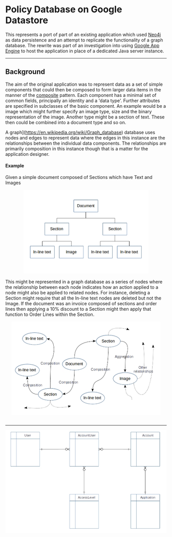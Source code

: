 # Policy Database on Google Datastore


This represents a port of part of an existing application which used [Neo4j](https://neo4j.com/) as data persistence and an attempt to replicate the functionality of a graph database. The rewrite was part of an investigation into using [Google App Engine](https://cloud.google.com/appengine/) to host the application in place of a dedicated Java server instance.  

___

## Background

The aim of the original application was to represent data as a set of simple components that could then be composed to form larger data items in the manner of the [composite](https://en.wikipedia.org/wiki/Composite_pattern) pattern. Each component has a minimal set of common fields, principally an identity and a 'data type'. Further attributes are specified in subclasses of the basic component. An example would be a image which might further specify an image type, size and the binary representation of the image. Another type might be a section of text. These then could be combined into a document type and so on.

 A graph](https://en.wikipedia.org/wiki/Graph_database) database uses nodes and edges to represent data where the edges in this instance are the relationships between the individual data components. The relationships are primarily composition in this instance though that is a matter for the application designer. 

#### Example

Given a simple document composed of Sections which have Text and Images 

<p align="center">
<img src="https://github.com/srbaird/PolicyComponentsForDataStore/blob/master/documents/Document Structure Example.jpg" alt="Document Example"  >
</p>

This might be represented in a graph database as a series of nodes where the relationship between each node indicates how an action applied to a node might also be applied to related nodes. For instance, deleting a Section might require that all the In-line text nodes are deleted but not the Image. If the document was an invoice composed of sections and order lines then applying a 10% discount to a Section might then apply that function to Order Lines within the Section.

 <p align="center">
<img src="https://github.com/srbaird/PolicyComponentsForDataStore/blob/master/documents/Document Graph Example.jpg" alt="Graph Example"  >

```
```

___



<p align="center">
<img src="https://github.com/srbaird/AccountServiceApp/blob/master/documents/datamodel.jpg" alt="Data model"  >
</p>


